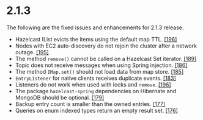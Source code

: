 

# 2.1.3


The following are the fixed issues and enhancements for 2.1.3 release.

- Hazelcast IList evicts the items using the default map TTL. <a href="https://github.com/hazelcast/hazelcast/issues/196" target="_blank">[196]</a>
- Nodes with EC2 auto-discovery do not rejoin the cluster after a network outage. <a href="https://github.com/hazelcast/hazelcast/issues/195" target="_blank">[195]</a>
- The method `remove()` cannot be called on a Hazelcast Set iterator. <a href="https://github.com/hazelcast/hazelcast/issues/189" target="_blank">[189]</a>
- Topic does not receive messages when using Spring injection. <a href="https://github.com/hazelcast/hazelcast/issues/186" target="_blank">[186]</a>
- The method `IMap.set()` should not load data from map store. <a href="https://github.com/hazelcast/hazelcast/issues/185" target="_blank">[185]</a>
- `EntryListener` for native clients receives duplicate events. <a href="https://github.com/hazelcast/hazelcast/issues/183" target="_blank">[183]</a>
- Listeners do not work when used with locks and `remove`. <a href="https://github.com/hazelcast/hazelcast/issues/258" target="_blank">[196]</a>
- The package `hazelcast-spring` dependencies on Hibernate and MongoDB should be optional. <a href="https://github.com/hazelcast/hazelcast/issues/179" target="_blank">[179]</a>
- Backup entry count is smaller than the owned entries. <a href="https://github.com/hazelcast/hazelcast/issues/177" target="_blank">[177]</a>
- Queries on enum indexed types return an empty result set. <a href="https://github.com/hazelcast/hazelcast/issues/176" target="_blank">[176]</a>
